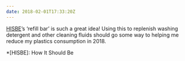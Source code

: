 ```yaml
---
date: 2018-02-01T17:33:20Z
---
```

[HISBE](http://hisbe.co.uk)’s ‘refill bar’ is such a great idea! Using this to replenish washing detergent and other cleaning fluids should go some way to helping me reduce my plastics consumption in 2018.

*[HISBE]: How It Should Be

